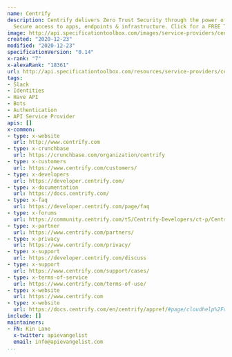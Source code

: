 ```yaml
---
name: Centrify
description: Centrify delivers Zero Trust Security through the power of Next-Gen Access.
  Secure access to apps, endpoints & infrastructure. Click for a FREE Trial!
image: http://api.specificationtoolbox.com/images/service-providers/centrify.jpg
created: "2020-12-23"
modified: "2020-12-23"
specificationVersion: "0.14"
x-rank: "7"
x-alexaRank: "18361"
url: http://api.specificationtoolbox.com/resources/service-providers/centrify/
tags:
- Slack
- Identities
- Have API
- Bots
- Authentication
- API Service Provider
apis: []
x-common:
- type: x-website
  url: http://www.centrify.com
- type: x-crunchbase
  url: https://crunchbase.com/organization/centrify
- type: x-customers
  url: https://www.centrify.com/customers/
- type: x-developers
  url: https://developer.centrify.com/
- type: x-documentation
  url: https://docs.centrify.com/
- type: x-faq
  url: https://developer.centrify.com/page/faq
- type: x-forums
  url: https://community.centrify.com/t5/Centrify-Developers/ct-p/CentrifyDevelopers
- type: x-partner
  url: https://www.centrify.com/partners/
- type: x-privacy
  url: https://www.centrify.com/privacy/
- type: x-support
  url: https://developer.centrify.com/discuss
- type: x-support
  url: https://www.centrify.com/support/cases/
- type: x-terms-of-service
  url: https://www.centrify.com/terms-of-use/
- type: x-website
  url: https://www.centrify.com
- type: x-website
  url: https://docs.centrify.com/en/centrify/appref/#page/cloudhelp%2Fo-z%2Fsaas_appref_slack.html%23
include: []
maintainers:
- FN: Kin Lane
  x-twitter: apievangelist
  email: info@apievangelist.com
...
```

